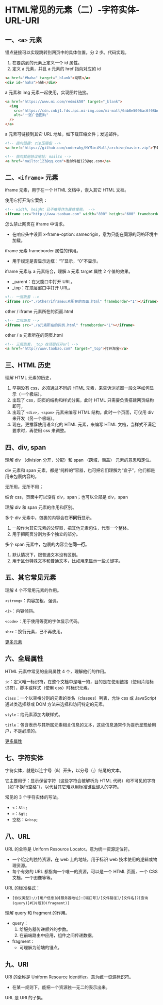 # HTML常见的元素（二）-字符实体-URL-URI

## 一、`<a>` 元素

锚点链接可以实现跳转到网页中的具体位置，分 2 步。代码实现。

1. 在要跳到的元素上定义一个 id 属性。
2. 定义 a 元素，并且 a 元素的 href 指向对应的 id

```html
<a href="#haha" target="_blank">跳转</a>
<div id="haha">hhh</div>
```

a 元素和 img 元素一起使用，实现图片链接。

```html
<a href="https://www.mi.com/redmik50" target="_blank">
  <img
    src="https://cdn.cnbj1.fds.api.mi-img.com/mi-mall/0ab8e5096ac6f08bd632e4d5a15d1792.jpg?w=632&h=340"
    alt="一张广告图片"
  />
</a>
```

a 元素可链接到其它 URL 地址，如下载压缩文件；发送邮件。

```html
<!-- 指向链接: zip压缩包 -->
<a href="https://github.com/coderwhy/HYMiniMall/archive/master.zip">下载zip包</a>

<!-- 指向其他协议地址: mailto -->
<a href="mailto:123@qq.com">发邮件给123@qq.com</a>
```

## 二、`<iframe>` 元素

iframe 元素，用于在一个 HTML 文档中，嵌入其它 HTML 文档。

使用它打开淘宝案例：

```html
<!-- width, height 已不推荐作为属性使用。 -->
<iframe src="http://www.taobao.com" width="800" height="600" frameborder="0"></iframe>
```

怎么禁止网页在 iframe 中请求。

- 在响应头中设置 x-frame-option: sameorigin，意为只能在同源的网络环境中加载。

iframe 元素 frameborder 属性的作用。

- 用于规定是否显示边框：“1”显示，“0”不显示。

iframe 元素与 a 元素结合，理解 a 元素 target 属性 2 个值的效果。

- \_parent：在父窗口中打开 URL。
- \_top：在顶层窗口中打开 URL。

```html
<!-- 一层嵌套 -->
<iframe src="./other/iframe元素所在的页面.html" frameborder="1"></iframe>
```

other / iframe 元素所在的页面.html

```html
<!-- 二层嵌套 -->
<iframe src="./a元素所在的网页.html" frameborder="1"></iframe>
```

other / a 元素所在的网页.html

```html
<!-- 三层嵌套，_top 在顶层打开url -->
<a href="http://www.taobao.com" target="_top">打开淘宝</a>
```

## 三、HTML 历史

理解 HTML 元素的历史，

1. 早期没有 css，必须通过不同的 HTML 元素，来告诉浏览器一段文字如何显示（一个极端）。
2. 出现了 css，网页的结构和样式分离，此时 HTML 只需要负责搭建网页结构即可。
3. 出现了 `<div>`，`<span>` 元素来编写 HTML 结构，此时一个页面，可仅用 div 来开发（另一个极端）。
4. 现在，更推荐使用语义化的 HTML 元素，来编写 HTML 文档，当样式不满足要求时，再使用 css 来调整。

## 四、div, span

理解 div （division 分开，分配）和 span （跨域，涵盖） 元素的意思和定位。

div 元素和 span 元素，都是“纯粹的”容器，也可把它们理解为“盒子”，他们都是用来包裹内容的。

无所用，无所不用；

结合 css，页面中可以没有 div，span；也可以全部是 div，span

理解 div 和 span 元素的作用和区别。

多个 div 元素中，包裹的内容会在**不同行**显示。

1. 一般作为其它元素的父容器，把其他元素包住，代表一个整体。
2. 用于把网页分割为多个独立的部分。

多个 span 元素中，包裹的内容会在**同一行**。

1. 默认情况下，跟普通文本没有区别。
2. 用于区分特殊文本和普通文本，比如用来显示一些关键字。

## 五、其它常见元素

理解 4 个不常用元素的作用。

`<strong>`：内容加粗，强调。

`<i>`：内容倾斜。

`<code>`：用于使用等宽的字体显示代码。

`<br>`：换行元素，已不再使用。

[更多元素](https://developer.mozilla.org/zh-CN/docs/Web/HTML/Element)

## 六、全局属性

HTML 元素中常见的全局属性 4 个，理解他们的作用。

`id`：定义唯一标识符，在整个文档中是唯一的，目的是在使用链接（使用片段标识符），脚本或样式（使用 css）时标识元素。

`class`：一个以空格分割的元素的类名（classes）列表，允许 css 或 JavaScript 通过类选择器或 DOM 方法来选择和访问特定的元素。

`style`：给元素添加内联样式。

`title`：包含表示与其所属元素相关信息的文本，这些信息通常作为提示呈现给用户，不是必须的。

[更多属性](https://developer.mozilla.org/zh-CN/docs/Web/HTML/Global_attributes)

## 七、字符实体

字符实体，就是以连字号（&）开头，以分号（;）结尾的文本。

它主要用于：显示保留字符（这些字符会被解析为 HTML 代码）和不可见的字符（如“不换行空格”），以代替其它难以用标准键盘键入的字符。

常见的 3 个字符实体的写法。

- `<`：`&lt;`
- `>`：`&gt;`
- 空格：`&nbsp;`

## 八、URL

URL 的全称是 Uniform Resource Locator。意为统一资源定位符。

- 一个给定的独特资源，在 web 上的地址，用于标识 web 技术使用的逻辑或物理资源。
- 每个有效的 URL 都指向一个唯一的资源，可以是一个 HTML 页面，一个 CSS 文档，一个图像等等。

URL 的标准格式：

- `[协议类型]://[用户信息]@[服务器地址]:[端口号]/[文件路径]/[文件名]?[查询(query)]#[片段ID(fragment)]`

理解 query 和 fragment 的作用。

- query：
  1. 给服务器传递额外的参数。
  2. 在前端路由中应用，组件之间传递数据。
- fragment：
  - 可理解为前端的锚点。

## 九、URI

URI 的全称是 Uniform Resource Identifier。意为统一资源标识符。

- 在某一规则下，能把一个资源独一无二的表示出来。

URL 是 URI 的子集。
